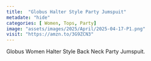 ```yaml
---
title:  "Globus Halter Style Party Jumspuit"
metadate: "hide"
categories: [ Women, Tops, Party]
image: "assets/images/2025/April/2025-04-17-P1.png"
visit: "https://amzn.to/3G9ZCN3"
---
```

Globus Women Halter Style Back Neck Party Jumspuit.